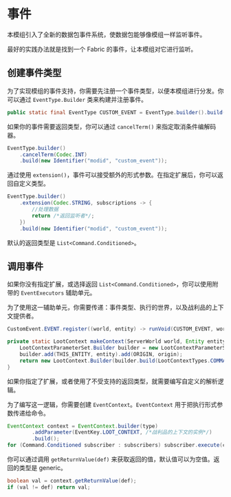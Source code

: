 # 事件

本模组引入了全新的数据包事件系统，使数据包能够像模组一样监听事件。

最好的实践办法就是找到一个 Fabric 的事件，让本模组对它进行监听。

## 创建事件类型

为了实现模组的事件支持，你需要先注册一个事件类型，以便本模组进行分发。你可以通过 `EventType.Builder` 类来构建并注册事件。

```java
public static final EventType CUSTOM_EVENT = EventType.builder().build(new Identifier("modid", "custom_event"));
```

如果你的事件需要返回类型，你可以通过 `cancelTerm()` 来指定取消条件编解码器。

```java
EventType.builder()
    .cancelTerm(Codec.INT)
    .build(new Identifier("modid", "custom_event"));
```

通过使用 `extension()`，事件可以接受额外的形式参数。在指定扩展后，你可以返回自定义类型。

```java
EventType.builder()
    .extension(Codec.STRING, subscriptions -> {
        //处理数据
        return /*返回监听者*/;
    })
    .build(new Identifier("modid", "custom_event"));
```

默认的返回类型是 `List<Command.Conditioned>`。

## 调用事件

如果你没有指定扩展，或选择返回 `List<Command.Conditioned>`，你可以使用附带的 `EventExecutors` 辅助单元。

为了使用这一辅助单元，你需要传递：事件类型、执行的世界，以及战利品的上下文提供者。

```java
CustomEvent.EVENT.register((world, entity) -> runVoid(CUSTOM_EVENT, world, () -> makeContext(world, entity, entity.getPos())));
```

```java
private static LootContext makeContext(ServerWorld world, Entity entity, Vec3d origin) {
    LootContextParameterSet.Builder builder = new LootContextParameterSet.Builder(world);
    builder.add(THIS_ENTITY, entity).add(ORIGIN, origin);
    return new LootContext.Builder(builder.build(LootContextTypes.COMMAND)).build(null /*在 1.20.4，.empty()可选*/);
}
```

如果你指定了扩展，或者使用了不受支持的返回类型，就需要编写自定义的解析逻辑。

为了编写这一逻辑，你需要创建 `EventContext`。`EventContext` 用于把执行形式参数传递给命令。

```java
EventContext context = EventContext.builder(type)
        .addParameter(EventKey.LOOT_CONTEXT, /*战利品的上下文的实例*/)
        .build();
for (Command.Conditioned subscriber : subscribers) subscriber.execute(context);
```
你可以通过调用 `getReturnValue(def)` 来获取返回的值，默认值可以为空值。返回的类型是 generic。

```java
boolean val = context.getReturnValue(def);
if (val != def) return val;
```
